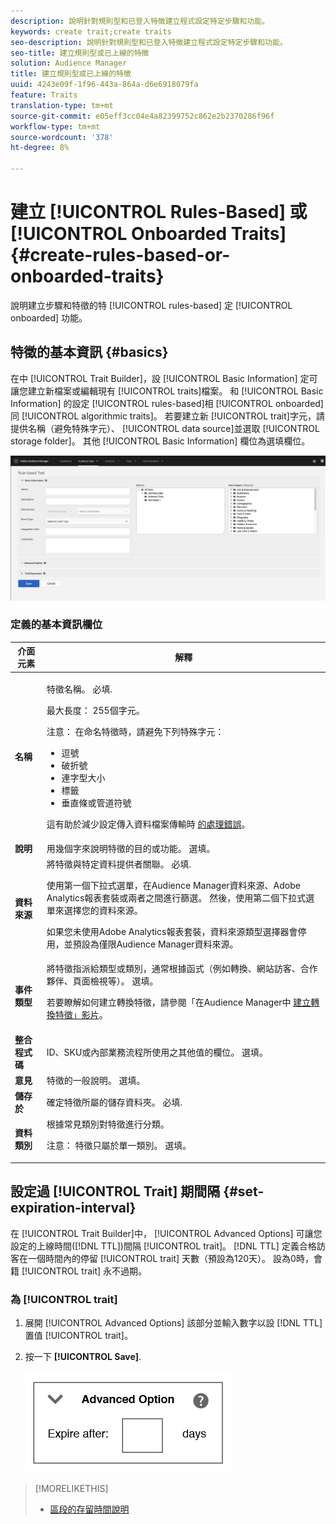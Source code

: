 ```yaml
---
description: 說明針對規則型和已登入特徵建立程式設定特定步驟和功能。
keywords: create trait;create traits
seo-description: 說明針對規則型和已登入特徵建立程式設定特定步驟和功能。
seo-title: 建立規則型或已上線的特徵
solution: Audience Manager
title: 建立規則型或已上線的特徵
uuid: 4243e09f-1f96-443a-864a-d6e6918079fa
feature: Traits
translation-type: tm+mt
source-git-commit: e05eff3cc04e4a82399752c862e2b2370286f96f
workflow-type: tm+mt
source-wordcount: '378'
ht-degree: 8%

---
```



# 建立 [!UICONTROL Rules-Based] 或 [!UICONTROL Onboarded Traits] {#create-rules-based-or-onboarded-traits}

說明建立步驟和特徵的特 [!UICONTROL rules-based] 定 [!UICONTROL onboarded] 功能。

<!-- c_tb_rules_traits.xml -->

## 特徵的基本資訊 {#basics}

在中 [!UICONTROL Trait Builder]，設 [!UICONTROL Basic Information] 定可讓您建立新檔案或編輯現有 [!UICONTROL traits]檔案。 和 [!UICONTROL Basic Information] 的設定 [!UICONTROL rules-based]相 [!UICONTROL onboarded] 同 [!UICONTROL algorithmic traits]。 若要建立新 [!UICONTROL trait]字元，請提供名稱（避免特殊字元）、 [!UICONTROL data source]並選取 [!UICONTROL storage folder]。 其他 [!UICONTROL Basic Information] 欄位為選填欄位。

<!-- c_tb_basics.xml -->

![create-trait](assets/create-trait.png)

### 定義的基本資訊欄位

<table id="table_42AEC7A5B22346C5BB996D2D36C56229"> 
 <thead> 
  <tr> 
   <th colname="col1" class="entry"> 介面元素 </th> 
   <th colname="col2" class="entry"> 解釋 </th> 
  </tr> 
 </thead>
 <tbody> 
  <tr> 
   <td colname="col1"> <b><span class="uicontrol"> 名稱</span></b> </td> 
   <td colname="col2"> <p>特徵名稱。 必填. </p> <p>最大長度： 255個字元。 </p> <p> <p>注意： 在命名特徵時，請避免下列特殊字元： 
      <ul id="ul_AB38A333F21A4AA9B5656CBA69BA65E3"> 
       <li id="li_0E5033B540BC41E799075845388E85A7">逗號 </li> 
       <li id="li_B1A6C3E3FB98473A91E4675EE09460F0">破折號 </li> 
       <li id="li_579302FE34B64FE0AE3C751012839229">連字型大小 </li> 
       <li id="li_44890F738CC64E449CC2545D701ECBC7">標籤 </li> 
       <li id="li_C203837501A94342923C99A7DAD1ED61">垂直條或管道符號 </li> 
      </ul> </p> </p> <p>這有助於減少設定傳入資料檔案傳輸時 <a href="../../integration/sending-audience-data/batch-data-transfer-explained/inbound-file-contents.md"> 的處理錯誤</a>。 </p> </td> 
  </tr> 
  <tr> 
   <td colname="col1"> <b><span class="uicontrol"> 說明</span></b> </td> 
   <td colname="col2"> 用幾個字來說明特徵的目的或功能。 選填。 </td> 
  </tr> 
  <tr> 
   <td colname="col1"> <b><span class="uicontrol"> 資料來源</span></b> </td> 
   <td colname="col2"> 將特徵與特定資料提供者關聯。 必填. <p>使用第一個下拉式選單，在Audience Manager資料來源、Adobe Analytics報表套裝或兩者之間進行篩選。 然後，使用第二個下拉式選單來選擇您的資料來源。</p><p> 如果您未使用Adobe Analytics報表套裝，資料來源類型選擇器會停用，並預設為僅限Audience Manager資料來源。</p>  </td> 
  </tr>
   <tr> 
   <td colname="col1"> <b><span class="uicontrol"> 事件類型</span></b> </td> 
   <td colname="col2"> 將特徵指派給類型或類別，通常根據函式（例如轉換、網站訪客、合作夥伴、頁面檢視等）。 選填。 <p> 若要瞭解如何建立轉換特徵，請參閱「在Audience Manager中 <a href="https://docs.adobe.com/content/help/en/audience-manager-learn/tutorials/build-and-manage-audiences/traits-and-segments/creating-conversion-traits.html">建立轉換特徵」影片</a>。 </p></td> 
  </tr> 
  <tr> 
   <td colname="col1"> <b><span class="uicontrol"> 整合程式碼</span></b> </td> 
   <td colname="col2"> ID、SKU或內部業務流程所使用之其他值的欄位。 選填。 </td> 
  </tr> 
  <tr> 
   <td colname="col1"> <b><span class="uicontrol"> 意見</span></b> </td> 
   <td colname="col2"> 特徵的一般說明。 選填。 </td> 
  </tr> 
  <tr> 
   <td colname="col1"> <b><span class="uicontrol"> 儲存於</span></b> </td> 
   <td colname="col2"> 確定特徵所屬的儲存資料夾。 必填. </td> 
  </tr> 
  <tr> 
   <td colname="col1"> <b><span class="uicontrol"> 資料類別</span></b> </td> 
   <td colname="col2"> 根據常見類別對特徵進行分類。 <p>注意：  特徵只屬於單一類別。 選填。 </p> </td> 
  </tr> 
 </tbody> 
</table>

## 設定過 [!UICONTROL Trait] 期間隔 {#set-expiration-interval}

在 [!UICONTROL Trait Builder]中， [!UICONTROL Advanced Options] 可讓您設定的上線時間([!DNL TTL])間隔 [!UICONTROL trait]。 [!DNL TTL] 定義合格訪客在一個時間內的停留 [!UICONTROL trait] 天數（預設為120天）。 設為0時，會籍 [!UICONTROL trait] 永不過期。

<!-- t_tb_ttl.xml -->

### 為 [!UICONTROL trait]

1. 展開 [!UICONTROL Advanced Options] 該部分並輸入數字以設 [!DNL TTL] 置值 [!UICONTROL trait]。
1. 按一下 **[!UICONTROL Save]**.

   ![](assets/TTL.png)

>[!MORELIKETHIS]
>
>* [區段的存留時間說明](../../features/traits/segment-ttl-explained.md)

